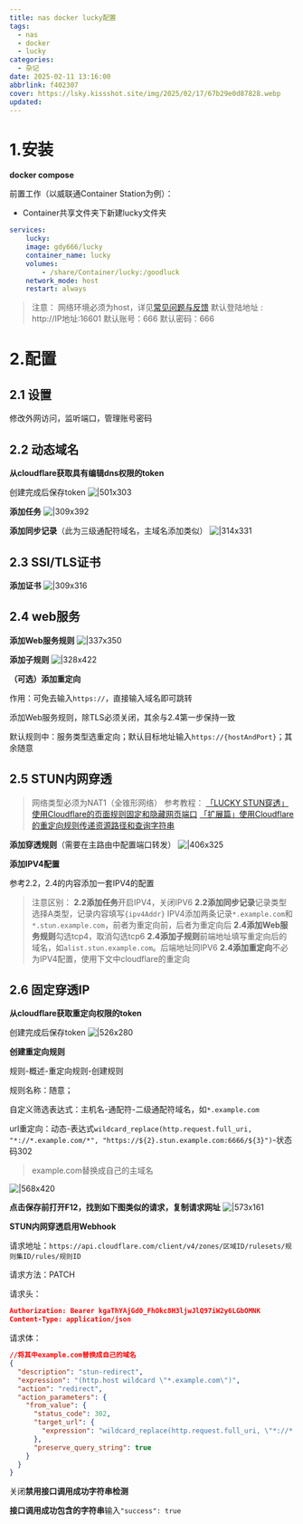 ```yaml
---
title: nas docker lucky配置
tags:
  - nas
  - docker
  - lucky
categories:
  - 杂记
date: 2025-02-11 13:16:00
abbrlink: f402307
cover: https://lsky.kissshot.site/img/2025/02/17/67b29e0d87828.webp
updated:
---
```

# 1.安装

**docker compose**

前置工作（以威联通Container Station为例）：

- Container共享文件夹下新建lucky文件夹


```yaml
services:
	lucky:
	image: gdy666/lucky
	container_name: lucky
	volumes:
		- /share/Container/lucky:/goodluck
	network_mode: host
	restart: always
```

>注意：
>网络环境必须为host，详见[常见问题与反馈](https://lucky666.cn/docs/problemset)
>默认登陆地址 : http://IP地址:16601
>默认账号：666
>默认密码：666

# 2.配置
## 2.1 设置

修改外网访问，监听端口，管理账号密码
## 2.2 动态域名

 **从cloudflare获取具有编辑dns权限的token** 

创建完成后保存token
![|501x303](https://lsky.kissshot.site/img/2025/02/14/67aea56f750b3.png)

**添加任务**
![|309x392](https://lsky.kissshot.site/img/2025/02/14/67aeb6f01fb32.png)

**添加同步记录**（此为三级通配符域名，主域名添加类似）
![|314x331](https://lsky.kissshot.site/img/2025/02/14/67aeb61abdf40.png)

## 2.3 SSl/TLS证书
**添加证书**
![|309x316](https://lsky.kissshot.site/img/2025/02/14/67aeb82d6e587.png)
## 2.4 web服务
**添加Web服务规则**
![|337x350](https://lsky.kissshot.site/img/2025/02/14/67aeba00115d3.png)

**添加子规则**
![|328x422](https://lsky.kissshot.site/img/2025/02/14/67aebb8c426c5.png)

**（可选）添加重定向**

作用：可免去输入`https://`，直接输入域名即可跳转

添加Web服务规则，除TLS必须关闭，其余与2.4第一步保持一致

默认规则中：服务类型选重定向；默认目标地址输入`https://{hostAndPort}`；其余随意
## 2.5 STUN内网穿透

>网络类型必须为NAT1（全锥形网络）
>参考教程：
>[「LUCKY STUN穿透」使用Cloudflare的页面规则固定和隐藏网页端口](https://www.bilibili.com/opus/953960881273700352)
>[「扩展篇」使用Cloudflare的重定向规则传递资源路径和查询字符串](https://www.bilibili.com/opus/971100369193009187)

**添加穿透规则**（需要在主路由中配置端口转发）
![|406x325](https://lsky.kissshot.site/img/2025/02/14/67aec444e8755.png)

**添加IPV4配置**

参考2.2，2.4的内容添加一套IPV4的配置

>注意区别：
>**2.2添加任务**开启IPV4，关闭IPV6
>**2.2添加同步记录**记录类型选择A类型，记录内容填写`{ipv4Addr}`
>IPV4添加两条记录`*.example.com`和`*.stun.example.com`，前者为重定向前，后者为重定向后
>**2.4添加Web服务规则**勾选tcp4，取消勾选tcp6
>**2.4添加子规则**前端地址填写重定向后的域名，如`alist.stun.example.com`。后端地址同IPV6
>**2.4添加重定向**不必为IPV4配置，使用下文中cloudflare的重定向

## 2.6 固定穿透IP
 
 **从cloudflare获取重定向权限的token** 

创建完成后保存token
![|526x280](https://lsky.kissshot.site/img/2025/02/14/67aecfbbf3de7.png)

**创建重定向规则**

规则-概述-重定向规则-创建规则

规则名称：随意；

自定义筛选表达式：主机名-通配符-二级通配符域名，如`*.example.com`

url重定向：动态-表达式`wildcard_replace(http.request.full_uri, "*://*.example.com/*", "https://${2}.stun.example.com:6666/${3}")`-状态码302

> example.com替换成自己的主域名

![|568x420](https://lsky.kissshot.site/img/2025/02/14/67aed1552a4bb.png)

**点击保存前打开F12，找到如下图类似的请求，复制请求网址**
![|573x161](https://lsky.kissshot.site/img/2025/02/14/67aed3e984731.png)



**STUN内网穿透启用Webhook**

请求地址：`https://api.cloudflare.com/client/v4/zones/区域ID/rulesets/规则集ID/rules/规则ID`

请求方法：PATCH

请求头： 
```json
Authorization: Bearer kgaThYAjGd0_FhOkc8H3ljwJlQ97iW2y6LGbOMNK
Content-Type: application/json
```
请求体：
```json
//将其中example.com替换成自己的域名
{
  "description": "stun-redirect",
  "expression": "(http.host wildcard \"*.example.com\")",
  "action": "redirect",
  "action_parameters": {
    "from_value": {
      "status_code": 302,
      "target_url": {
        "expression": "wildcard_replace(http.request.full_uri, \"*://*.example.com/*\", \"https://${2}.stun.example.com:#{port}/${3}\")"
      },
      "preserve_query_string": true
    }
  }
}
```

关闭**禁用接口调用成功字符串检测**

**接口调用成功包含的字符串**输入`"success": true`


